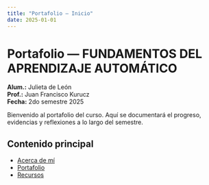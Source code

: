 ```yaml
---
title: "Portafolio — Inicio"
date: 2025-01-01
---
```


# Portafolio — FUNDAMENTOS DEL APRENDIZAJE AUTOMÁTICO

**Alum.:** Julieta de León  
**Prof.:** Juan Francisco Kurucz  
**Fecha:** 2do semestre 2025

Bienvenido al portafolio del curso. Aquí se documentará el progreso, evidencias y reflexiones a lo largo del semestre.

## Contenido principal
- [Acerca de mí](acerca.md)  
- [Portafolio](portfolio/index.md)  
- [Recursos](recursos.md)  